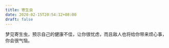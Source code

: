 ```yaml
---
title: 寄生虫
date: 2020-02-15T20:54:12+08:00
draft: false
---
```


梦见寄生虫，预示自己的健康不佳，让你很忧虑，而且敌人也将给你带来烦心事，你会很气恼。<br>
